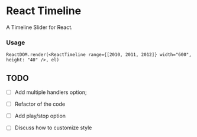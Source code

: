 React Timeline
=============

A Timeline Slider for React.

### Usage

```es6
ReactDOM.render(<ReactTimeline range={[2010, 2011, 2012]} width="600", height: "40" />, el)
```

## TODO

- [ ] Add multiple handlers option;
- [ ] Refactor of the code
- [ ] Add play/stop option
- [ ] Discuss how to customize style

